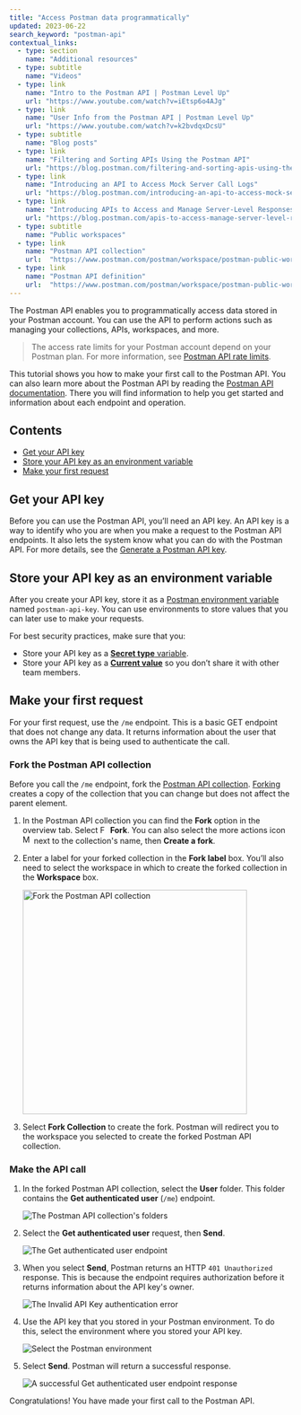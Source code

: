 ```yaml
---
title: "Access Postman data programmatically"
updated: 2023-06-22
search_keyword: "postman-api"
contextual_links:
  - type: section
    name: "Additional resources"
  - type: subtitle
    name: "Videos"
  - type: link
    name: "Intro to the Postman API | Postman Level Up"
    url: "https://www.youtube.com/watch?v=iEtsp6o4AJg"
  - type: link
    name: "User Info from the Postman API | Postman Level Up"
    url: "https://www.youtube.com/watch?v=k2bvdqxDcsU"
  - type: subtitle
    name: "Blog posts"
  - type: link
    name: "Filtering and Sorting APIs Using the Postman API"
    url: "https://blog.postman.com/filtering-and-sorting-apis-using-the-postman-api/"
  - type: link
    name: "Introducing an API to Access Mock Server Call Logs"
    url: "https://blog.postman.com/introducing-an-api-to-access-mock-server-call-logs/"
  - type: link
    name: "Introducing APIs to Access and Manage Server-Level Responses on a Mock Server"
    url: "https://blog.postman.com/apis-to-access-manage-server-level-responses-mock-server/"
  - type: subtitle
    name: "Public workspaces"
  - type: link
    name: "Postman API collection"
    url:  "https://www.postman.com/postman/workspace/postman-public-workspace/collection/12959542-c8142d51-e97c-46b6-bd77-52bb66712c9a?ctx=documentation"
  - type: link
    name: "Postman API definition"
    url:  "https://www.postman.com/postman/workspace/postman-public-workspace/api/72a32ca3-f06a-4e83-a933-2821a0e6616f/definition/d429098b-1789-4c62-b77b-cf02024aba53?view=documentation"
---
```


The Postman API enables you to programmatically access data stored in your Postman account. You can use the API to perform actions such as managing your collections, APIs, workspaces, and more.

> The access rate limits for your Postman account depend on your Postman plan. For more information, see [Postman API rate limits](/docs/developer/postman-api/postman-api-rate-limits/).

This tutorial shows you how to make your first call to the Postman API. You can also learn more about the Postman API by reading the [Postman API documentation](https://www.postman.com/postman/workspace/postman-public-workspace/documentation/12959542-c8142d51-e97c-46b6-bd77-52bb66712c9a). There you will find information to help you get started and information about each endpoint and operation.

## Contents

- [Get your API key](#get-your-api-key)
- [Store your API key as an environment variable](#store-your-api-key-as-an-environment-variable)
- [Make your first request](#make-your-first-request)

## Get your API key

Before you can use the Postman API, you’ll need an API key. An API key is a way to identify who you are when you make a request to the Postman API endpoints. It also lets the system know what you can do with the Postman API. For more details, see the [Generate a Postman API key](/docs/developer/postman-api/authentication/#generate-a-postman-api-key).

## Store your API key as an environment variable

After you create your API key, store it as a [Postman environment variable](/docs/sending-requests/environments/managing-environments/#add-environment-variables) named `postman-api-key`. You can use environments to store values that you can later use to make your requests.

For best security practices, make sure that you:

- Store your API key as a [**Secret type** variable](/docs/sending-requests/variables/#variable-types).
- Store your API key as a [**Current value**](/docs/sending-requests/variables/#specifying-variable-detail) so you don’t share it with other team members.

## Make your first request

For your first request, use the `/me` endpoint. This is a basic GET endpoint that does not change any data. It returns information about the user that owns the API key that is being used to authenticate the call.

### Fork the Postman API collection

Before you call the `/me` endpoint, fork the [Postman API collection](https://www.postman.com/postman/workspace/postman-public-workspace/collection/12959542-c8142d51-e97c-46b6-bd77-52bb66712c9a?ctx=documentation). [Forking](/docs/collaborating-in-postman/using-version-control/forking-elements/) creates a copy of the collection that you can change but does not affect the parent element.

1. In the Postman API collection you can find the **Fork** option in the overview tab. Select <img alt="Fork icon" src="https://assets.postman.com/postman-docs/icon-fork.jpg#icon" width="14px"> **Fork**. You can also select the more actions icon <img alt="More actions icon" src="https://assets.postman.com/postman-docs/icon-more-actions-v9.jpg#icon" width="16px"> next to the collection's name, then **Create a fork**.

2. Enter a label for your forked collection in the **Fork label** box. You’ll also need to select the workspace in which to create the forked collection in the **Workspace** box.

    <img src="https://assets.postman.com/postman-docs/v10/postman-api-fork-collection.jpg" alt="Fork the Postman API collection" width="400px"/>

3. Select **Fork Collection** to create the fork. Postman will redirect you to the workspace you selected to create the forked Postman API collection.

### Make the API call

1. In the forked Postman API collection, select the **User** folder. This folder contains the **Get authenticated user** (`/me`) endpoint.

    ![The Postman API collection's folders](https://assets.postman.com/postman-docs/v10/postman-api-collection-folders.jpg)

1. Select the **Get authenticated user** request, then **Send**.

    ![The Get authenticated user endpoint](https://assets.postman.com/postman-docs/v10/postman-api-me-endpoint.jpg)

1. When you select **Send**, Postman returns an HTTP `401 Unauthorized` response. This is because the endpoint requires authorization before it returns information about the API key's owner.

    ![The Invalid API Key authentication error](https://assets.postman.com/postman-docs/v10/postman-api-401-error.jpg)

1. Use the API key that you stored in your Postman environment. To do this, select the environment where you stored your API key.

    ![Select the Postman environment](https://assets.postman.com/postman-docs/v10/postman-api-environment-select.jpg)

1. Select **Send**. Postman will return a successful response.

    ![A successful Get authenticated user endpoint response](https://assets.postman.com/postman-docs/v10/postman-api-success-response.jpg)

Congratulations! You have made your first call to the Postman API.
